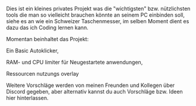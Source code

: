 Dies ist ein kleines privates Projekt was die "wichtigsten" bzw. nützlichsten tools die man so vielleicht brauchen könnte an seinem PC einbinden soll,
siehe es an wie ein Schweizer Taschenmesser, im selben Moment dient es dazu das ich Coding lernen kann.

Momentan beinhaltet das Projekt:



Ein Basic Autoklicker,

RAM- und CPU limiter für Neugestartete anwendungen,

Ressourcen nutzungs overlay

Weitere Vorschläge werden von meinen Freunden und Kollegen über Discord gegeben, aber alternativ kannst du auch Vorschläge bzw. Ideen hier hinterlassen.

